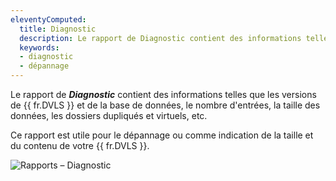 ```yaml
---
eleventyComputed:
  title: Diagnostic
  description: Le rapport de Diagnostic contient des informations telles que les version de {{ fr.DVLS }} et de la base de données, le nombre d'entrées, la taille des données, les dossiers dupliqués et virtuels, etc.
  keywords:
  - diagnostic
  - dépannage
---
```

Le rapport de ***Diagnostic*** contient des informations telles que les versions de {{ fr.DVLS }} et de la base de données, le nombre d'entrées, la taille des données, les dossiers dupliqués et virtuels, etc.

Ce rapport est utile pour le dépannage ou comme indication de la taille et du contenu de votre {{ fr.DVLS }}.

![Rapports – Diagnostic](https://cdnweb.devolutions.net/docs/fr/server/ServerOp8135.png)
